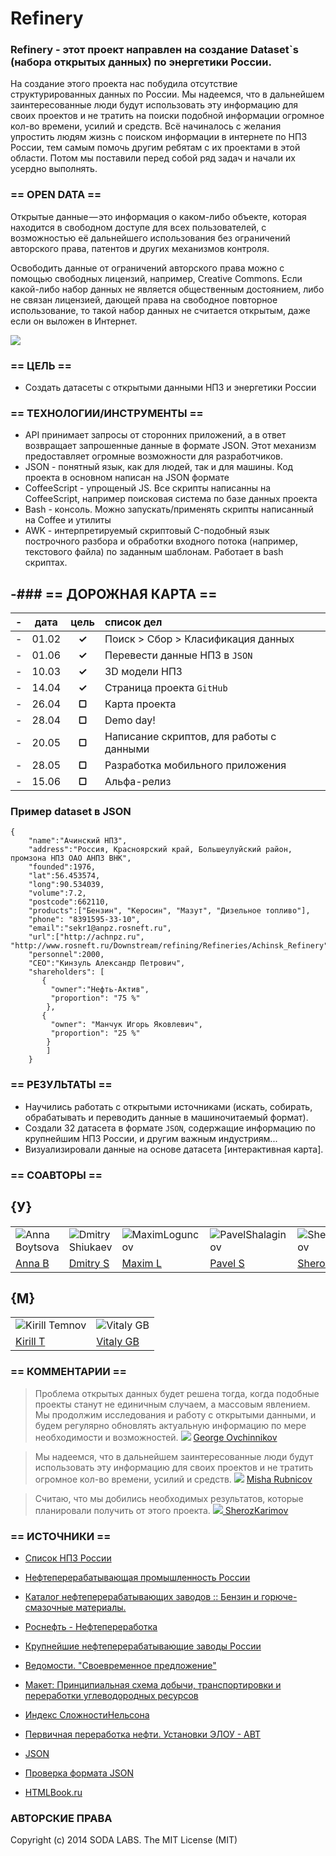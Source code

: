 # Refinery

### Refinery - этот проект направлен на создание Dataset`s (набора открытых данных) по энергетики России.

На создание этого проекта нас побудила отсутствие структурированных данных по России. Мы надеемся, что в дальнейшем заинтересованные люди будут использовать эту информацию для своих проектов и не тратить на поиски подобной информации огромное кол-во времени, усилий и средств.
Всё начиналось с желания упростить людям жизнь с поиском информации в интернете по НПЗ России, тем самым помочь другим ребятам с их проектами в этой области. Потом мы поставили перед собой ряд задач и начали их усердно выполнять.

### == OPEN DATA ==

Открытые данные — это информация о каком-либо объекте, которая находится в свободном доступе для всех пользователей, с возможностью её дальнейшего использования без ограничений авторского права, патентов и других механизмов контроля.

Освободить данные от ограничений авторского права можно с помощью свободных лицензий, например, Creative Commons. Если какой-либо набор данных не является общественным достоянием, либо не связан лицензией, дающей права на свободное повторное использование, то такой набор данных не считается открытым, даже если он выложен в Интернет.

![](https://d262ilb51hltx0.cloudfront.net/max/800/1*TZxa9ek2tPbrZK0xT8V2DQ.jpeg)

### == ЦЕЛЬ ==
- Создать датасеты с открытыми данными НПЗ и энергетики России

### == ТЕХНОЛОГИИ/ИНСТРУМЕНТЫ ==
- API принимает запросы от сторонних приложений, а в ответ возвращает запрошенные данные в формате JSON. Этот механизм предоставляет огромные возможности для разработчиков.
- JSON - понятный язык, как для людей, так и для машины. Код проекта в основном написан на JSON формате
- CoffeeScript - упрощеный JS. Все скрипты написанны на CoffeeScript, например поисковая система по базе данных проекта
- Bash - консоль. Можно запускать/применять скрипты написанный на Coffee и утилиты
- AWK - интерпретируемый скриптовый C-подобный язык построчного разбора и обработки входного потока (например, текстового файла) по заданным шаблонам. Работает в bash скриптах.

-### == ДОРОЖНАЯ КАРТА ==
 -
 -|   дата    | цель   |  список дел                              |
 -|:---------:|:------:|:-----------------------------------------|
 -| 01.02     | **✓**  | Поиск > Cбор > Класификация данных       |
 -| 01.06     | **✓**  | Перевести данные НПЗ в `JSON`            |
 -| 10.03     | **✓**  | 3D модели НПЗ                            |
 -| 14.04     | **✓**  | Страница проекта `GitHub`                |
 -| 26.04     | **▢**  | Карта проекта                            |
 -| 28.04     | **▢**  | Demo day!                                | 
 -| 20.05     | **▢**  | Написание скриптов, для работы с данными |
 -| 28.05     | **▢**  | Разработка мобильного приложения         |
 -| 15.06     | **▢**  | Альфа-релиз                              |


### Пример dataset в JSON

```
{
    "name":"Ачинский НПЗ",
    "address":"Россия, Красноярский край, Большеулуйский район, промзона НПЗ ОАО АНПЗ ВНК",
    "founded":1976,
    "lat":56.453574,
    "long":90.534039,
    "volume":7.2,
    "postcode":662110,
    "products":["Бензин", "Керосин", "Мазут", "Дизельное топливо"],
    "phone": "8391595-33-10",
    "email":"sekr1@anpz.rosneft.ru",
    "url":["http://achnpz.ru", "http://www.rosneft.ru/Downstream/refining/Refineries/Achinsk_Refinery"],
    "personnel":2000,
    "CEO":"Кинзуль Александр Петрович",
    "shareholders": [ 
       {  
         "owner":"Нефть-Актив", 
         "proportion": "75 %"
        },
       {
         "owner": "Манчук Игорь Яковлевич",
         "proportion": "25 %"
        }
        ]
    }
```

### == РЕЗУЛЬТАТЫ ==
>
 - Научились работать с открытыми источниками (искать, собирать, обрабатывать и переводить данные в машиночитаемый формат). 
 - Создали 32 датасета в формате `JSON`, содержащие информацию по крупнейшим НПЗ России, и другим важным индустриям...
 - Визуализировали данные на основе датасета [интерактивная карта].


### == СОАВТОРЫ ==

## {У}

|    |    |    |    |    |    |    |    |
|----|----|----|----|----|----|----|----|
|![Anna Boytsova](http://soda-io.github.io/BIGDATA/images/anna.jpg) |![Dmitry Shiukaev](https://avatars3.githubusercontent.com/u/5991448?s=74)|![MaximLoguncov](https://avatars2.githubusercontent.com/u/3838734?s=74)|![PavelShalaginov](https://avatars0.githubusercontent.com/u/3833771?s=74)|![SherozKarimov](https://avatars0.githubusercontent.com/u/4226210?s=74) |![ArtemKvadzba](https://avatars3.githubusercontent.com/u/4639509?s=74) | ![Misha Rubnicov](https://avatars1.githubusercontent.com/u/6498865?s=74) | ![George Ovchinnikov](https://avatars1.githubusercontent.com/u/6061182?s=74) |    
| [Anna B](https://twitter.com/BoytsovaAnna) | [Dmitry S](https://github.com/DmitryShiukaev) | [Maxim L](https://github.com/MaximLoguncov) | [Pavel S](https://github.com/PavelShalaginov)| [Sheroz K](https://github.com/SherozKarimov) | [Artem K](https://github.com/ArtemKvadzba) | [Misha R](https://github.com/MishaRubnikov) | [George O](https://github.com/GeorgeOvchinnikov) |


## {M}  

|    |    | 
|----|----|
|![Kirill Temnov](https://avatars1.githubusercontent.com/u/147170?s=74) | ![Vitaly GB](https://avatars0.githubusercontent.com/u/842476?s=74) |
|[Kirill T](https://github.com/KirillTemnov) |[Vitaly GB](https://github.com/VitalyGB)

### == КОММЕНТАРИИ == 

> Проблема открытых данных будет решена тогда, когда подобные проекты станут не единичным случаем, а массовым явлением. Мы продолжим исследования и работу с открытыми данными, и будем регулярно обновлять актуальную информацию по мере необходимости и возможностей.
> ![](https://avatars1.githubusercontent.com/u/6061182?s=16) [ George Ovchinnikov](https://github.com/GeorgeOvchinnikov)

> Мы надеемся, что в дальнейшем заинтересованные люди будут использовать эту информацию для своих проектов и не тратить огромное кол-во времени, усилий и средств.
> ![](https://avatars1.githubusercontent.com/u/6498865?s=16) [ Misha Rubnicov](https://github.com/MishaRubnicov)

> Считаю, что мы добились необходимых результатов, которые планировали получить от этого проекта.
> ![](https://avatars0.githubusercontent.com/u/4226210?s=16)[ SherozKarimov](https://github.com/SherozKarimov) 


### == ИСТОЧНИКИ ==
 - [Список НПЗ России](http://www.wiki-prom.ru/20otrasl.html)
 
 - [Нефтеперерабатывающая промышленность России](http://ru.wikipedia.org/wiki/Нефтеперерабатывающая_промышленность_России)
 
 - [Каталог нефтеперерабатывающих заводов :: Бензин и горюче-смазочные материалы.](http://www.benzol.ru/npz/?status=2&page=1)
 
 - [Роснефть - Нефтепереработка](http://www.rosneft.ru/Downstream/refining/)
 
 - [Крупнейшие нефтеперерабатывающие заводы России](http://neftegas.info/engine/info/krupnjejshije-njeftjepjerjerabatyvajushhije-zavody-rossii)
 
 - [Ведомости. "Своевременное предложение"](http://tbu.com.ua/digest/svoevremennoe_predlojenie.html)
 
 - [Макет: Принципиальная схема добычи, транспортировки и переработки углеводородных ресурсов](http://www.maket-russia.ru/portfolio/portfolio-uchebnye-makety-i-modeli/maket-printsipialnaya-skhema-dobychi-transportirovki-i-pererabotki-uglevodorodnykh-resursov/)
 
 - [Индекс СложностиНельсона](http://neftegaz.ru/tech_library/view/4679)
 
 - [Первичная переработка нефти. Установки ЭЛОУ - АВТ](http://e-him.ru/?page=dynamic&section=61&article=1165) 
 
 - [JSON](http://ru.wikipedia.org/wiki/JSON) 
 
 - [Проверка формата JSON](http://jsonformatter.curiousconcept.com/)
 
 - [HTMLBook.ru](http://htmlbook.ru/html5)


### АВТОРСКИЕ ПРАВА

Copyright (c) 2014 SODA LABS. The MIT License (MIT) 


